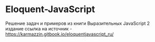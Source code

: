 # Eloquent-JavaScript
Решение задач и примеров из книги Выразительных JavaScript 2 издание
ссылка на источник - https://karmazzin.gitbook.io/eloquentjavascript_ru/
